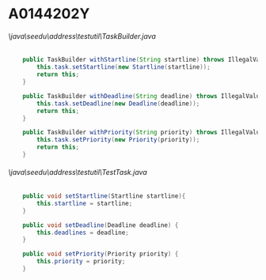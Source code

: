 # A0144202Y
###### \java\seedu\address\testutil\TaskBuilder.java
``` java
    public TaskBuilder withStartline(String startline) throws IllegalValueException{
    	this.task.setStartline(new Startline(startline));
    	return this;
    }

    public TaskBuilder withDeadline(String deadline) throws IllegalValueException {
    	this.task.setDeadline(new Deadline(deadline));
        return this;
    }

    public TaskBuilder withPriority(String priority) throws IllegalValueException {
        this.task.setPriority(new Priority(priority));
        return this;
    }
```
###### \java\seedu\address\testutil\TestTask.java
``` java
    public void setStartline(Startline startline){
    	this.startline = startline;
    }

    public void setDeadline(Deadline deadline) {
        this.deadlines = deadline;
    }

    public void setPriority(Priority priority) {
        this.priority = priority;
    }
```
